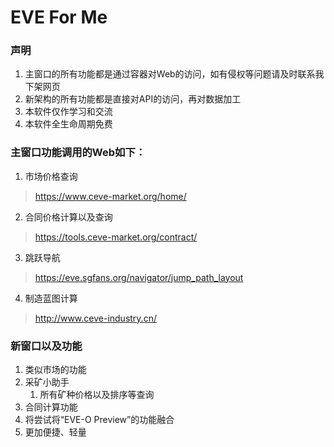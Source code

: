 # EVE For Me

### 声明
1. 主窗口的所有功能都是通过容器对Web的访问，如有侵权等问题请及时联系我下架网页
2. 新架构的所有功能都是直接对API的访问，再对数据加工
3. 本软件仅作学习和交流
4. 本软件全生命周期免费

### 主窗口功能调用的Web如下：
1. 市场价格查询
> https://www.ceve-market.org/home/
2. 合同价格计算以及查询
> https://tools.ceve-market.org/contract/
3. 跳跃导航
> https://eve.sgfans.org/navigator/jump_path_layout
4. 制造蓝图计算
> http://www.ceve-industry.cn/

### 新窗口以及功能
1. 类似市场的功能
2. 采矿小助手
	1. 所有矿种价格以及排序等查询
3. 合同计算功能
4. 将尝试将“EVE-O Preview”的功能融合
5. 更加便捷、轻量